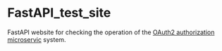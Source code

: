 # FastAPI_test_site
FastAPI website for checking the operation of the [OAuth2 authorization microservic](https://github.com/Paradox81ru/FastAPI_OAuth2) system.

